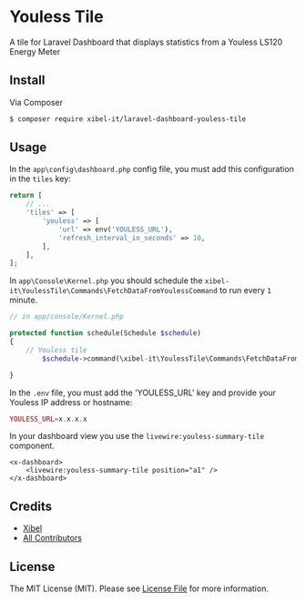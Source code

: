 # Youless Tile

A tile for Laravel Dashboard that displays statistics from a Youless LS120 Energy Meter

## Install

Via Composer

```bash
$ composer require xibel-it/laravel-dashboard-youless-tile
```

## Usage

In the `app\config\dashboard.php` config file, you must add this configuration in the `tiles` key:

```php
return [
    // ...
    'tiles' => [
        'youless' => [
            'url' => env('YOULESS_URL'),
            'refresh_interval_in_seconds' => 10,
        ],
    ],
];
```

In `app\Console\Kernel.php` you should schedule the `xibel-it\YoulessTile\Commands\FetchDataFromYoulessCommand` to run every `1` minute.

```php
// in app/console/Kernel.php

protected function schedule(Schedule $schedule)
{
    // Youless tile
        $schedule->command(\xibel-it\YoulessTile\Commands\FetchDataFromYoulessCommand::class)->everyMinute();

}
```

In the `.env` file, you must add the 'YOULESS_URL' key and provide your Youless IP address or hostname:

```php
YOULESS_URL=x.x.x.x
```

In your dashboard view you use the `livewire:youless-summary-tile` component.

```blade
<x-dashboard>
    <livewire:youless-summary-tile position="a1" />
</x-dashboard>
```

## Credits

- [Xibel][link-author]
- [All Contributors][link-contributors]

## License

The MIT License (MIT). Please see [License File](LICENSE.md) for more information.

[link-author]: https://github.com/xibel-it
[link-contributors]: ../../contributors